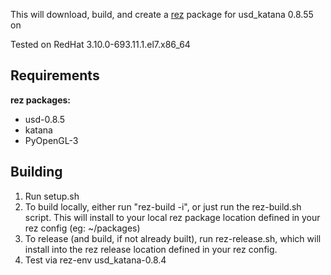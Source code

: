 This will download, build, and create a [rez](http://nerdvegas.github.io/rez/) package for usd_katana 0.8.55 on

Tested on RedHat 3.10.0-693.11.1.el7.x86_64

## Requirements

**rez packages:**

 - usd-0.8.5
 - katana
 - PyOpenGL-3

## Building

 1. Run setup.sh
 2. To build locally, either run "rez-build -i", or just run the rez-build.sh script.  This will install to your local rez package location defined in your rez config (eg: ~/packages)
 3. To release (and build, if not already built), run rez-release.sh, which will install into the rez release location defined in your rez config.
 4. Test via rez-env usd_katana-0.8.4

